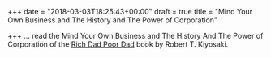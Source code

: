 +++
date = "2018-03-03T18:25:43+00:00"
draft = true
title = "Mind Your Own Business and The History and The Power of Corporation"

+++
... read the Mind Your Own Business and The History And The Power of Corporation of the [Rich Dad Poor Dad](http://www.lequydonhanoi.edu.vn/upload_images/S%C3%A1ch%20ngo%E1%BA%A1i%20ng%E1%BB%AF/Rich%20Dad%20Poor%20Dad.pdf) book by Robert T. Kiyosaki.